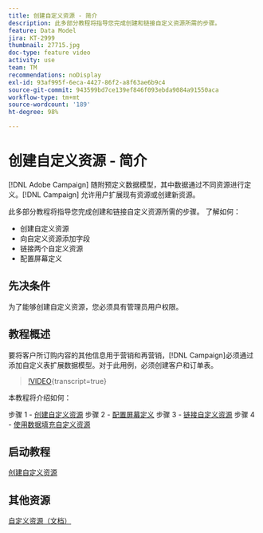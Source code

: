 ```yaml
---
title: 创建自定义资源 - 简介
description: 此多部分教程将指导您完成创建和链接自定义资源所需的步骤。
feature: Data Model
jira: KT-2999
thumbnail: 27715.jpg
doc-type: feature video
activity: use
team: TM
recommendations: noDisplay
exl-id: 93af995f-6eca-4427-86f2-a8f63ae6b9c4
source-git-commit: 943599bd7ce139ef846f093ebda9084a91550aca
workflow-type: tm+mt
source-wordcount: '189'
ht-degree: 98%

---
```


# 创建自定义资&#x200B;源 - 简介

[!DNL Adobe Campaign] 随附预定义数据模型，其中数据通过不同资源进行定义。[!DNL Campaign] 允许用户扩展现有资源或创建新资源。

此多部分教程将指导您完成创建和链接自定义资源所需的步骤。
了解如何：

* 创建自定义资源
* 向自定义资源添加字段
* 链接两个自定义资源
* 配置屏幕定义

## 先决条件

为了能够创建自定义资源，您必须具有管理员用户权限。

## 教程概述

要将客户所订购内容的其他信息用于营销和再营销，[!DNL Campaign]必须通过添加自定义表扩展数据模型。对于此用例，必须创建客户和订单表。

>[!VIDEO](https://video.tv.adobe.com/v/27715?learn=on){transcript=true}

本教程将介绍如何：

步骤 1 - [创建自定义资源](./creating-a-custom-resource.md)
步骤 2 - [配置屏幕定义](./configuring-a-screen-definition-for-a-custom-resource.md)
步骤 3 - [链接自定义资源](./linking-custom-resources.md)
步骤 4 - [使用数据填充自定义资源](./populate-custom-resources-with-data.md)

## 启动教程

[创建自定义资源](./creating-a-custom-resource.md)

## 其他资源

[自定义资源（文档）](https://experienceleague.adobe.com/docs/campaign-standard/using/working-with-apis/global-concepts/custom-resources.html?lang=zh-Hans)
